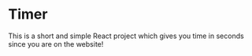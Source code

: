 # Timer

This is a short and simple React project which gives you time in seconds since you are on the website!
